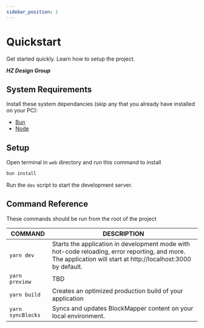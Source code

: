 ```yaml
---
sidebar_position: 1
---
```


# Quickstart

Get started quickly. Learn how to setup the project.

**_HZ Design Group_**

## System Requirements

Install these system dependancies (skip any that you already have installed on your PC):
- [Bun](https://bun.sh/)
- [Node](https://nodejs.org/en)

## Setup

Open terminal in `web` directory and run this command to install 
```sh
bun install
```

Run the `dev` script to start the development server.

## Command Reference

These commands should be run from the root of the project

| COMMAND               | DESCRIPTION                                                                                                                                                    |
| --------------------- | -------------------------------------------------------------------------------------------------------------------------------------------------------------- |
| `yarn dev`            | Starts the application in development mode with hot-code reloading, error reporting, and more. The application will start at http://localhost:3000 by default. |
| `yarn preview`       | TBD                                                                                                                                                            |
| `yarn build`          | Creates an optimized production build of your application                                                                                                      |
| `yarn syncBlocks`      | Syncs and updates BlockMapper content on your local environment.                                           |

